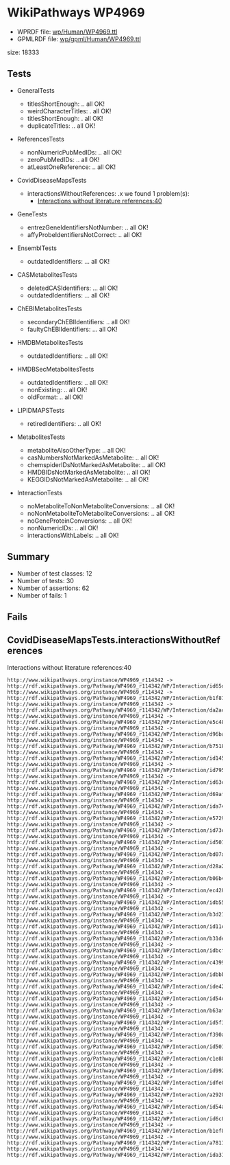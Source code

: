# WikiPathways WP4969

* WPRDF file: [wp/Human/WP4969.ttl](../wp/Human/WP4969.ttl)
* GPMLRDF file: [wp/gpml/Human/WP4969.ttl](../wp/gpml/Human/WP4969.ttl)

size: 18333
## Tests

* GeneralTests
    * titlesShortEnough: .. all OK!
    * weirdCharacterTitles: . all OK!
    * titlesShortEnough: . all OK!
    * duplicateTitles: .. all OK!

* ReferencesTests
    * nonNumericPubMedIDs: .. all OK!
    * zeroPubMedIDs: .. all OK!
    * atLeastOneReference: .. all OK!

* CovidDiseaseMapsTests
    * interactionsWithoutReferences: .x we found 1 problem(s):
        * [Interactions without literature references:40](#2e295b9a)

* GeneTests
    * entrezGeneIdentifiersNotNumber: .. all OK!
    * affyProbeIdentifiersNotCorrect: .. all OK!

* EnsemblTests
    * outdatedIdentifiers: ... all OK!

* CASMetabolitesTests
    * deletedCASIdentifiers: ... all OK!
    * outdatedIdentifiers: ... all OK!

* ChEBIMetabolitesTests
    * secondaryChEBIIdentifiers: .. all OK!
    * faultyChEBIIdentifiers: ... all OK!

* HMDBMetabolitesTests
    * outdatedIdentifiers: .. all OK!

* HMDBSecMetabolitesTests
    * outdatedIdentifiers: .. all OK!
    * nonExisting: .. all OK!
    * oldFormat: .. all OK!

* LIPIDMAPSTests
    * retiredIdentifiers: .. all OK!

* MetabolitesTests
    * metaboliteAlsoOtherType: .. all OK!
    * casNumbersNotMarkedAsMetabolite: .. all OK!
    * chemspiderIDsNotMarkedAsMetabolite: .. all OK!
    * HMDBIDsNotMarkedAsMetabolite: .. all OK!
    * KEGGIDsNotMarkedAsMetabolite: .. all OK!

* InteractionTests
    * noMetaboliteToNonMetaboliteConversions: .. all OK!
    * noNonMetaboliteToMetaboliteConversions: .. all OK!
    * noGeneProteinConversions: .. all OK!
    * nonNumericIDs: .. all OK!
    * interactionsWithLabels: .. all OK!

## Summary

* Number of test classes: 12
* Number of tests: 30
* Number of assertions: 62
* Number of fails: 1

## Fails

<a name="2e295b9a" />

## CovidDiseaseMapsTests.interactionsWithoutReferences

Interactions without literature references:40
```
http://www.wikipathways.org/instance/WP4969_r114342 -> http://rdf.wikipathways.org/Pathway/WP4969_r114342/WP/Interaction/id65de959d
http://www.wikipathways.org/instance/WP4969_r114342 -> http://rdf.wikipathways.org/Pathway/WP4969_r114342/WP/Interaction/b1f87
http://www.wikipathways.org/instance/WP4969_r114342 -> http://rdf.wikipathways.org/Pathway/WP4969_r114342/WP/Interaction/da2ac
http://www.wikipathways.org/instance/WP4969_r114342 -> http://rdf.wikipathways.org/Pathway/WP4969_r114342/WP/Interaction/e5c48
http://www.wikipathways.org/instance/WP4969_r114342 -> http://rdf.wikipathways.org/Pathway/WP4969_r114342/WP/Interaction/d96ba
http://www.wikipathways.org/instance/WP4969_r114342 -> http://rdf.wikipathways.org/Pathway/WP4969_r114342/WP/Interaction/b7518
http://www.wikipathways.org/instance/WP4969_r114342 -> http://rdf.wikipathways.org/Pathway/WP4969_r114342/WP/Interaction/id1454daff
http://www.wikipathways.org/instance/WP4969_r114342 -> http://rdf.wikipathways.org/Pathway/WP4969_r114342/WP/Interaction/id7951d7ac
http://www.wikipathways.org/instance/WP4969_r114342 -> http://rdf.wikipathways.org/Pathway/WP4969_r114342/WP/Interaction/id63c55d3
http://www.wikipathways.org/instance/WP4969_r114342 -> http://rdf.wikipathways.org/Pathway/WP4969_r114342/WP/Interaction/d69af
http://www.wikipathways.org/instance/WP4969_r114342 -> http://rdf.wikipathways.org/Pathway/WP4969_r114342/WP/Interaction/ida74e8c
http://www.wikipathways.org/instance/WP4969_r114342 -> http://rdf.wikipathways.org/Pathway/WP4969_r114342/WP/Interaction/e5729
http://www.wikipathways.org/instance/WP4969_r114342 -> http://rdf.wikipathways.org/Pathway/WP4969_r114342/WP/Interaction/id73c52fb1
http://www.wikipathways.org/instance/WP4969_r114342 -> http://rdf.wikipathways.org/Pathway/WP4969_r114342/WP/Interaction/id501f9be8_2
http://www.wikipathways.org/instance/WP4969_r114342 -> http://rdf.wikipathways.org/Pathway/WP4969_r114342/WP/Interaction/bd07a
http://www.wikipathways.org/instance/WP4969_r114342 -> http://rdf.wikipathways.org/Pathway/WP4969_r114342/WP/Interaction/d28a2
http://www.wikipathways.org/instance/WP4969_r114342 -> http://rdf.wikipathways.org/Pathway/WP4969_r114342/WP/Interaction/b06b4
http://www.wikipathways.org/instance/WP4969_r114342 -> http://rdf.wikipathways.org/Pathway/WP4969_r114342/WP/Interaction/ec428
http://www.wikipathways.org/instance/WP4969_r114342 -> http://rdf.wikipathways.org/Pathway/WP4969_r114342/WP/Interaction/idb55155be
http://www.wikipathways.org/instance/WP4969_r114342 -> http://rdf.wikipathways.org/Pathway/WP4969_r114342/WP/Interaction/b3d21
http://www.wikipathways.org/instance/WP4969_r114342 -> http://rdf.wikipathways.org/Pathway/WP4969_r114342/WP/Interaction/id11cf8705
http://www.wikipathways.org/instance/WP4969_r114342 -> http://rdf.wikipathways.org/Pathway/WP4969_r114342/WP/Interaction/b31de
http://www.wikipathways.org/instance/WP4969_r114342 -> http://rdf.wikipathways.org/Pathway/WP4969_r114342/WP/Interaction/idbcf919df
http://www.wikipathways.org/instance/WP4969_r114342 -> http://rdf.wikipathways.org/Pathway/WP4969_r114342/WP/Interaction/c4399
http://www.wikipathways.org/instance/WP4969_r114342 -> http://rdf.wikipathways.org/Pathway/WP4969_r114342/WP/Interaction/idbbb881c9
http://www.wikipathways.org/instance/WP4969_r114342 -> http://rdf.wikipathways.org/Pathway/WP4969_r114342/WP/Interaction/ide42ad8d5
http://www.wikipathways.org/instance/WP4969_r114342 -> http://rdf.wikipathways.org/Pathway/WP4969_r114342/WP/Interaction/id54c92813
http://www.wikipathways.org/instance/WP4969_r114342 -> http://rdf.wikipathways.org/Pathway/WP4969_r114342/WP/Interaction/b63af
http://www.wikipathways.org/instance/WP4969_r114342 -> http://rdf.wikipathways.org/Pathway/WP4969_r114342/WP/Interaction/id5f119cca
http://www.wikipathways.org/instance/WP4969_r114342 -> http://rdf.wikipathways.org/Pathway/WP4969_r114342/WP/Interaction/f390a
http://www.wikipathways.org/instance/WP4969_r114342 -> http://rdf.wikipathways.org/Pathway/WP4969_r114342/WP/Interaction/id501f9be8_1
http://www.wikipathways.org/instance/WP4969_r114342 -> http://rdf.wikipathways.org/Pathway/WP4969_r114342/WP/Interaction/c1e80
http://www.wikipathways.org/instance/WP4969_r114342 -> http://rdf.wikipathways.org/Pathway/WP4969_r114342/WP/Interaction/id99222b0a
http://www.wikipathways.org/instance/WP4969_r114342 -> http://rdf.wikipathways.org/Pathway/WP4969_r114342/WP/Interaction/idfe038846
http://www.wikipathways.org/instance/WP4969_r114342 -> http://rdf.wikipathways.org/Pathway/WP4969_r114342/WP/Interaction/a2920
http://www.wikipathways.org/instance/WP4969_r114342 -> http://rdf.wikipathways.org/Pathway/WP4969_r114342/WP/Interaction/id54a8211b
http://www.wikipathways.org/instance/WP4969_r114342 -> http://rdf.wikipathways.org/Pathway/WP4969_r114342/WP/Interaction/id6c85e882
http://www.wikipathways.org/instance/WP4969_r114342 -> http://rdf.wikipathways.org/Pathway/WP4969_r114342/WP/Interaction/b1ef8
http://www.wikipathways.org/instance/WP4969_r114342 -> http://rdf.wikipathways.org/Pathway/WP4969_r114342/WP/Interaction/a7811
http://www.wikipathways.org/instance/WP4969_r114342 -> http://rdf.wikipathways.org/Pathway/WP4969_r114342/WP/Interaction/ida315d709

```
